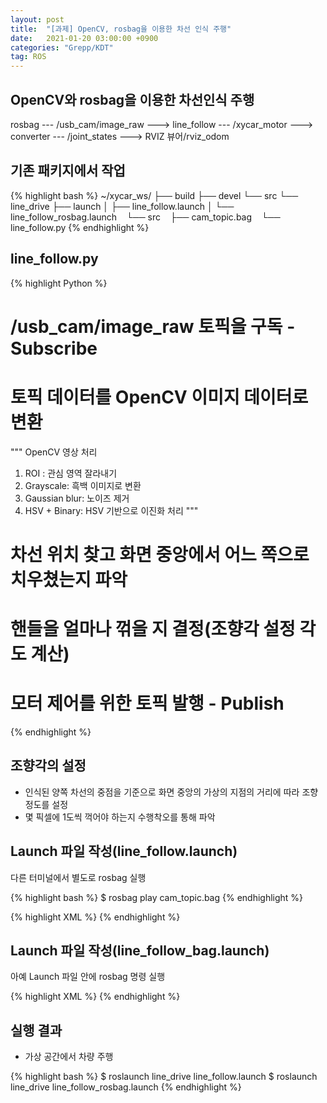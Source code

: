 ```yaml
---
layout: post
title:  "[과제] OpenCV, rosbag을 이용한 차선 인식 주행"
date:   2021-01-20 03:00:00 +0900
categories: "Grepp/KDT"
tag: ROS
---
```


## OpenCV와 rosbag을 이용한 차선인식 주행

rosbag --- /usb_cam/image_raw ---> line_follow --- /xycar_motor ---> converter --- /joint_states ---> RVIZ 뷰어/rviz_odom



## 기존 패키지에서 작업

{% highlight bash %}
~/xycar_ws/
├── build
├── devel
└── src
    └── line_drive
        ├── launch
        │   ├── line_follow.launch
        │   └── line_follow_rosbag.launch
        └── src
            ├── cam_topic.bag
            └── line_follow.py
{% endhighlight %}



## line_follow.py

{% highlight Python %}
# /usb_cam/image_raw 토픽을 구독 - Subscribe
# 토픽 데이터를 OpenCV 이미지 데이터로 변환

"""
OpenCV 영상 처리
1. ROI : 관심 영역 잘라내기
2. Grayscale: 흑백 이미지로 변환
3. Gaussian blur: 노이즈 제거
4. HSV + Binary: HSV 기반으로 이진화 처리
"""

# 차선 위치 찾고 화면 중앙에서 어느 쪽으로 치우쳤는지 파악
# 핸들을 얼마나 꺾을 지 결정(조향각 설정 각도 계산)
# 모터 제어를 위한 토픽 발행 - Publish
{% endhighlight %}



## 조향각의 설정

- 인식된 양쪽 차선의 중점을 기준으로 화면 중앙의 가상의 지점의 거리에 따라 조향 정도를 설정
- 몇 픽셀에 1도씩 꺽어야 하는지 수행착오를 통해 파악



## Launch 파일 작성(line_follow.launch)

다른 터미널에서 별도로 rosbag 실행

{% highlight bash %}
$ rosbag play cam_topic.bag
{% endhighlight %}


{% highlight XML %}
<launch>
    <!-- 파라미터 설정: xycar_3d.urdf -->
    <!-- 노드 설정: rviz + rviz_odom.rviz -->
    <!-- 노드 설정: state_publisher -->
    <!-- 노드 설정: converter.py -->
    <!-- 노드 설정: rviz_odom.py -->
    <!-- 노드 설정: line_follow.py -->
</launch>
{% endhighlight %}



## Launch 파일 작성(line_follow_bag.launch)

아예 Launch 파일 안에 rosbag 명령 실행

{% highlight XML %}
<launch>
    <!-- 파라미터 설정: xycar_3d.urdf -->
    <!-- 노드 설정: rviz + rviz_odom.rviz -->
    <!-- 노드 설정: state_publisher -->
    <!-- 노드 설정: converter.py -->
    <!-- 노드 설정: rviz_odom.py -->
    <!-- 노드 설정: line_follow.py -->
    <!-- 노드 설정: rosbag + cam_topic.bag -->
</launch>
{% endhighlight %}



## 실행 결과

- 가상 공간에서 차량 주행

{% highlight bash %}
$ roslaunch line_drive line_follow.launch
$ roslaunch line_drive line_follow_rosbag.launch
{% endhighlight %}
